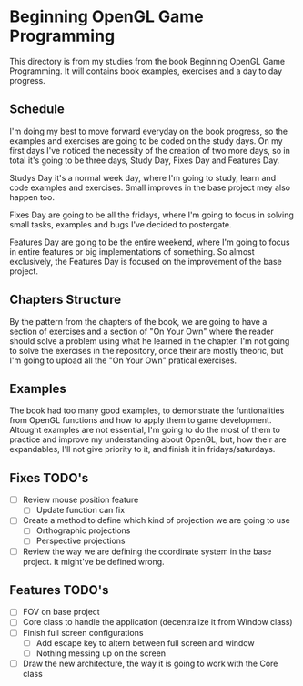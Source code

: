 # Beginning OpenGL Game Programming

This directory is from my studies from the book Beginning OpenGL Game Programming. It will contains book examples, exercises and a day to day progress.

## Schedule

I'm doing my best to move forward everyday on the book progress, so the examples and exercises are going to be coded on the study days. On my first days I've noticed the necessity of the creation of two more days, so in total it's going to be three days, Study Day, Fixes Day and Features Day.

Studys Day it's a normal week day, where I'm going to study, learn and code examples and exercises. Small improves in the base project mey also happen too.

Fixes Day are going to be all the fridays, where I'm going to focus in solving small tasks, examples and bugs I've decided to postergate.

Features Day are going to be the entire weekend, where I'm going to focus in entire features or big implementations of something. So almost exclusively, the Features Day is focused on the improvement of the base project.

## Chapters Structure

By the pattern from the chapters of the book, we are going to have a section of exercises and a section of "On Your Own" where the reader should solve a problem using what he learned in the chapter. I'm not going to solve the exercises in the repository, once their are mostly theoric, but I'm going to upload all the "On Your Own" pratical exercises.

## Examples

The book had too many good examples, to demonstrate the funtionalities from OpenGL functions and how to apply them to game development. Altought examples are not essential, I'm going to do the most of them to practice and improve my understanding about OpenGL, but, how their are expandables, I'll not give priority to it, and finish it in fridays/saturdays.

## Fixes TODO's
- [ ] Review mouse position feature
	- [ ] Update function can fix
- [ ] Create a method to define which kind of projection we are going to use
	- [ ] Orthographic projections
	- [ ] Perspective projections
- [ ] Review the way we are defining the coordinate system in the base project. It might've be defined wrong.

## Features TODO's
- [ ] FOV on base project
- [ ] Core class to handle the application (decentralize it from Window class)
- [ ] Finish full screen configurations
    - [ ] Add escape key to altern between full screen and window
    - [ ] Nothing messing up on the screen
- [ ] Draw the new architecture, the way it is going to work with the Core class
